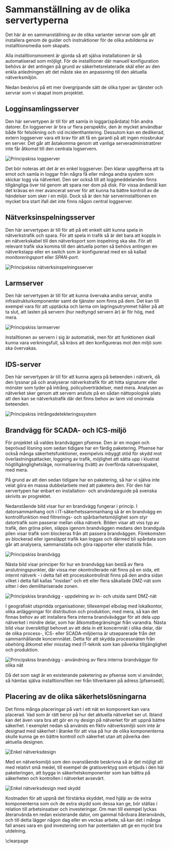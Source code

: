 # Sammanställning av de olika servertyperna
Det här är en sammanställning av de olika varianter servrar som går att installera genom de guider och instruktioner för de olika avbilderna av installtionsmedia som skapats.

Alla installtionsmoment är gjorda så att själva installationen är så automatiserad som möjligt. 
För de installtioner där manuell konfiguration behövs är det antingen på grund av säkerhetsrelaterade skäl eller av den enkla 
anledningen att det måste ske en anpassning till den aktuella nätverksmiljön.

Nedan beskrivs på ett mer övergripande sätt de olika typer av tjänster och servrar som vi skapat inom projektet.

## Logginsamlingsserver

Den här servertypen är till för att samla in loggar(spårdata) från andra datorer. En loggserver är bra ur flera perspektiv,
den är mycket användbar både för felsökning och vid incidenthantering. Dessutom kan en dedikerad, extern loggserver vara
ett krav för att få en garanti på att ingen missbrukar en server. Det går att åstakomma genom att vanliga
serveradministratörer inte får åtkomst till den centrala logservern.

![Principskiss loggserver](images/overview-logserver.png "Översikt och principskiss för en loggserver")

Det bör noteras att det är en enkel loggserver. Den klarar uppgifterna att ta emot och samla in loggar från några få eller 
många andra system som skickar logg via nätverket. Den ser också till att loggmeddelanden finns tillgängliga över tid
genom att spara ner dom på disk. För vissa ändamål kan det krävas en mer avancerat server för att kunna ha bättre
kontroll av de händelser som sker i en miljö. Dock så är den här serverinstalltionen en mycket bra start
ifall det inte finns någon central loggserver.


## Nätverksinspelningsserver

Den här servertypen är till för att på ett enkelt sätt kunna spela in nätverkstrafik och spara. För att spela in trafik så är det bara att koppla in en nätverkskabel till den nätverksport som inspelning ska ske. För att relevant trafik ska komma till den aktuella porten så behövs antingen en nätverkstapp eller en switch som är konfigurerad med en så kallad *monitoreringsport* eller *SPAN-port*.

![Principskiss nätverksinspelningsserver](images/overview-networkrecorder1.png "Översikt och principskiss för en nätverksinspelningsserver")


## Larmserver

Den här servertypen är till för att kunna övervaka andra servar, andra infrastrukturkomponenter samt
de tjänster som finns på dem. Det kan till exempel vara för att upptäcka och larma om lagringsutrymmet
håller på att ta slut, att lasten på servern (hur nedtyngd servern är) är för hög, med mera.

![Principskiss larmserver](images/overview-alarmserver.png "Översikt och principskiss för en övervaknings- och larmserver")

Installtionen av servern i sig är automatisk, men för att funktionen skall kunna vara verkningsfull, så
krävs att den konfigureras mot den miljö som ska övervakas.

## IDS-server

Den här servertypen är till för att kunna agera på beteenden i nätverk, då den lyssnar på och analyserar
nätverkstrafik för att hitta signaturer eller mönster som tyder på intrång, policyöverträdelser, med mera.
Analysen av nätverket sker genom att servern ansluts på en sådan nättopologisk plats att den kan se nätverkstrafik där det finns behov av larm vid onormala beteenden.

![Principskiss intrångsdetekteringssystem](images/overview-ids2.png "Översikt och principskiss för en IDS")


## Brandvägg för SCADA- och ICS-miljö

För projektet så valdes brandväggen pfsense. Den är en mogen och beprövad lösning som sedan tidigare har en färdig paketering. 
Pfsense har också många säkerhetsfunktioner, exempelvis inbyggt stöd för skydd mot överlastningsattacker, loggning av trafik,
möjlighet att sätta upp i klustrat högtillgänglighetsläge, normalisering (tvätt) av överförda nätverkspaket, med mera.

På grund av att den sedan tidigare har en paketering, så har vi själva inte velat göra en massa dubbelarbete med att paketera den.
För den här servertypen har enbart en installation- och användareguide på svenska skrivits av progrektet. 

Nedanstående bild visar hur en brandvägg fungerar i princip. I datorsammanhang och i IT-säkerhetssammanhang så är en brandvägg
en kontrollfunktion med filtrerings- och spårbarhetsmöjlighet som styr datortrafik som passerar mellan olika nätverk. Bilden visar
att viss typ av trafik, den gröna pilen, släpps igenom brandväggen medans den brandgula pilen visar trafik som blockeras från att
passera brandväggen. Förekomsten av blockerad eller igensläppt trafik kan loggas och därmed bli spårdata som går att analysera,
sammanställa och göra rapporter eller statistik från.

![Principskiss brandvägg](images/overview-firewall1.png "Översikt och principskiss för en brandvägg")

Nästa bild visar principer för hur en brandvägg kan bestå av flera anslutningspunkter, där vissa mer okontrollerade nät finns på en sida,
ett internt nätverk - i detta fall ett processkontrollnät finns på den andra sidan vilket i detta fall kallas "insidan" och ett eller flera
såkallade DMZ-nät som sitter i den demilitariserade zonen.

![Principskiss brandvägg - uppdelning av in- och utsida samt DMZ-nät](images/overview-firewall2.png "Översikt och principskiss för en brandvägg")

I geografiskt utspridda organisationer, tillexempel elbolag med lokalkontor, olika anläggningar för distribution och produktion, med mera,
så kan det finnas behov av att installera flera interna brandväväggar för att dela upp nätverket i mindre delar, som har åtkomstbegränsingar 
från varandra. Nästa bild visar översiktligt behovet av att dela in ett koncernnät i olika delar, där de olika process-, ICS- eller SCADA-miljöerna
är utseparerade från det sammanhållande koncernnätet. Detta för att skydda processnäten från obehörig åtkomst eller misstag med IT-teknik som kan
påverka tillgänglighet och produktion.

![Principskiss brandvägg - användning av flera interna brandväggar för olika nät](images/overview-firewall3.png "Översikt och principskiss för en brandvägg")


Då det som sagt är en existerande paketering av pfsense som vi använder, så hämtas själva installtionsfilen ner från tillverkaren på adress [pfsensedl].

## Placering av de olika säkerhetslösningarna

Det finns många placeringar på vart i ett nät en komponent kan vara placerad. Vad som är rätt beror på hur det aktuella nätverket ser ut. Ibland kan det även vara bra att gör en ny design på nätverket för att uppnå bättre säkerhet. I exemplet nedan så används en fiktiv nätverksmiljö som inte är designad med säkerhet i åtanke för att visa på hur de olika komponenterna skulle kunna ge en bättre kontroll och säkerhet utan att påverka den aktuella designen.


![Enkel nätverksdesign](images/exempel-utan-skydd.png "Enkel nätverksdesign")

Med en nätverksmiljö som den ovanstående beskrivna så är det möjligt att med relativt 
små medel, till exempel de gratisverktyg som erbjuds i den här paketeringen, att 
bygga in säkerhetskomponenter som kan bättra på säkerheten och kontrollen i nätverket 
avsevärt.

![Enkel nätverksdesign med skydd](images/exempel-med-skydd.png "Enkel nätverksdesign med skydd")

Kostnaden för att uppnå det förstärka skyddet, med hjälp av de extra komponenterna som och de extra skydd som dessa kan ge,
bör ställas i relation till arbetsinsatser och investeringar. Om man till exempel lyckas återanvända en redan existerande
dator, om gammal hårdvara återanvänds, och till detta lägger någon dag eller en veckas arbete, så kan det i många fall
anses vara en god investering som har potentialen att ge en myckt bra utdelning.

\clearpage
